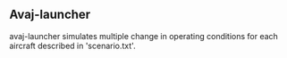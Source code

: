 ## Avaj-launcher
avaj-launcher simulates multiple change in operating conditions for each aircraft described in 'scenario.txt'.
